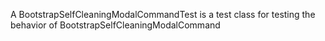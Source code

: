 A BootstrapSelfCleaningModalCommandTest is a test class for testing the behavior of BootstrapSelfCleaningModalCommand